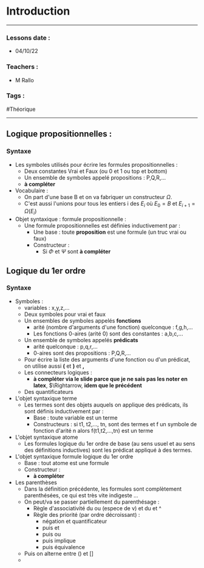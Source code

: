 # Introduction
---
### Lessons date :
- 04/10/22

### Teachers :
- M Rallo

### Tags :
#Théorique 

---

## Logique propositionnelles :
### Syntaxe
- Les symboles utilisés pour écrire les formules propositionnelles :
	- Deux constantes Vrai et Faux (ou 0 et 1 ou top et bottom)
	- Un ensemble de symboles appelé propositions : P,Q,R,...
	- **à compléter**
- Vocabulaire :
	- On part d'une base B et on va fabriquer un constructeur $\Omega$.
	- C'est aussi l'unions pour tous les entiers i des $E_{i}$ où $E_{0}=B$ et $E_{i+1}=\Omega(E_{i})$
- Objet syntaxique : formule propositionnelle :
	- Une formule propositionnelles est définies inductivement par :
		- Une base : toute **proposition** est une formule (un truc vrai ou faux)
		- Constructeur :
			- Si $\Phi$ et $\Psi$ sont **à compléter**

## Logique du 1er ordre
### Syntaxe
- Symboles :
	- variables : x,y,z,...
	- Deux symboles pour vrai et faux
	- Un ensembles de symboles appelés **fonctions**
		- arité (nombre d'arguments d'une fonction) quelconque : f,g,h,...
		- Les fonctions 0-aires (arité 0) sont des constantes : a,b,c,...
	- Un ensemble de symboles appelés **prédicats**
		- arité quelconque : p,q,r,...
		- 0-aires sont des propositions : P,Q,R,...
	- Pour écrire la liste des arguments d'une fonction ou d'un prédicat, on utilise aussi **(** et **)** et **,**
	- Les connecteurs logiques :
		- **à compléter via le slide parce que je ne sais pas les noter en latex**, $\Rightarrow, **idem que le précédent**
	- Des quantificateurs 
- L'objet syntaxique terme
	- Les termes sont des objets auquels on applique des prédicats, ils sont définis inductivement par :
		- Base : toute variable est un terme
		- Constructeurs : si t1, t2,..., tn, sont des termes et f un symbole de fonction d'arité n alors f(t1,t2,...,tn) est un terme
- L'objet syntaxique atome
	- Les formules logique du 1er ordre de base (au sens usuel et au sens des définitions inductives) sont les prédicat appliqué à des termes.
- L'objet syntaxique formule logique du 1er ordre 
	- Base : tout atome est une formule
	- Constructeur : 
		- **à compléter**
- Les parenthèses 
	- Dans la définition précédente, les formules sont complètement parenthésées, ce qui est très vite indigeste ...
	- On peut/va se passer partiellement du parenthésage :
		- Règle d'associativité du ou (espece de v) et du et ^
		- Règle des priorité (par ordre décroissant) :
			- négation et quantificateur
			- puis et
			- puis ou
			- puis implique
			- puis équivalence
	- Puis on alterne entre () et []
	- 